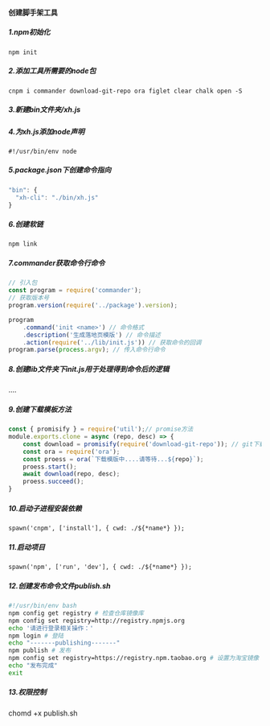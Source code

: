 #### 创建脚手架工具

##### 1.npm初始化

`npm init`

##### 2.添加工具所需要的node包

`cnpm i commander download-git-repo ora figlet clear chalk open -S`

##### 3.新建bin文件夹/xh.js

##### 4.为xh.js添加node声明

`#!/usr/bin/env node`

##### 5.package.json下创建命令指向

````javascript
"bin": {
  "xh-cli": "./bin/xh.js"
}
````

##### 6.创建软链

`npm link`

##### 7.commander获取命令行命令

````js
// 引入包
const program = require('commander');
// 获取版本号
program.version(require('../package').version);

program
    .command('init <name>') // 命令格式
    .description('生成落地页模版') // 命令描述
    .action(require('../lib/init.js')) // 获取命令的回调
program.parse(process.argv); // 传入命令行命令
````



##### 8.创建lib文件夹下init.js用于处理得到命令后的逻辑

....

##### 9.创建下载模板方法

````js
const { promisify } = require('util');// promise方法
module.exports.clone = async (repo, desc) => {
    const download = promisify(require('download-git-repo')); // git下载包
    const ora = require('ora');
    const proess = ora(`下载模版中....请等待...${repo}`);
    proess.start();
    await download(repo, desc);
    proess.succeed();
}
````



##### 10.启动子进程安装依赖

`spawn('cnpm', ['install'], { cwd: ./${*name*} });`



##### 11.启动项目

`spawn('npm', ['run', 'dev'], { cwd: ./${*name*} });`



##### 12.创建发布命令文件publish.sh

````sh
#!/usr/bin/env bash
npm config get registry # 检查仓库镜像库
npm config set registry=http://registry.npmjs.org
echo '请进行登录相关操作：'
npm login # 登陆
echo "-------publishing-------"
npm publish # 发布
npm config set registry=https://registry.npm.taobao.org # 设置为淘宝镜像
echo "发布完成"
exit
````

##### 13.权限控制

chomd +x publish.sh



